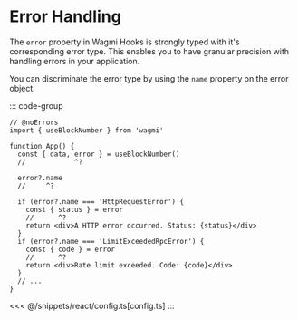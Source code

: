 # Error Handling

The `error` property in Wagmi Hooks is strongly typed with it's corresponding error type. This enables you to have granular precision with handling errors in your application.

You can discriminate the error type by using the `name` property on the error object.

::: code-group
```tsx twoslash [index.tsx]
// @noErrors
import { useBlockNumber } from 'wagmi'

function App() {
  const { data, error } = useBlockNumber()
  //            ^?

  error?.name
  //     ^?

  if (error?.name === 'HttpRequestError') {
    const { status } = error
    //      ^?      
    return <div>A HTTP error occurred. Status: {status}</div>
  }
  if (error?.name === 'LimitExceededRpcError') {
    const { code } = error
    //      ^?
    return <div>Rate limit exceeded. Code: {code}</div>
  }
  // ...
}
```
<<< @/snippets/react/config.ts[config.ts]
:::
